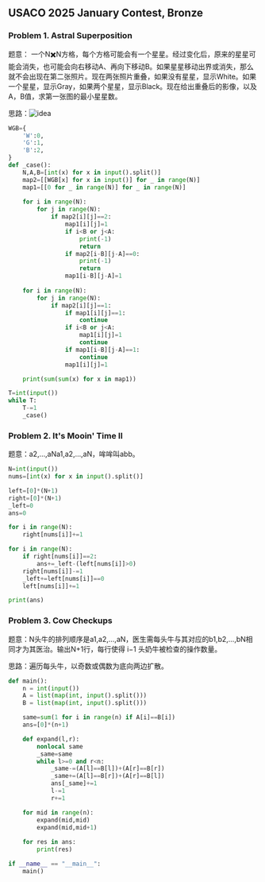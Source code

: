 ## USACO 2025 January Contest, Bronze

### Problem 1. Astral Superposition

题意： 一个N✖️N方格，每个方格可能会有一个星星。经过变化后，原来的星星可能会消失，也可能会向右移动A、再向下移动B。如果星星移动出界或消失，那么就不会出现在第二张照片。现在两张照片重叠，如果没有星星，显示White。如果一个星星，显示Gray，如果两个星星，显示Black。现在给出重叠后的影像，以及A，B值，求第一张图的最小星星数。

思路：![idea](/Users/zhoumingzhao/Desktop/Python-AmazingX/images/6.png)

```Python
WGB={
    'W':0,
    'G':1,
    'B':2,
}
def _case():
    N,A,B=[int(x) for x in input().split()]
    map2=[[WGB[x] for x in input()] for _ in range(N)]
    map1=[[0 for _ in range(N)] for _ in range(N)]
   
    for i in range(N):
        for j in range(N):
            if map2[i][j]==2:
                map1[i][j]=1
                if i<B or j<A:
                    print(-1)
                    return 
                if map2[i-B][j-A]==0:
                    print(-1)
                    return
                map1[i-B][j-A]=1
    
    for i in range(N):
        for j in range(N):
            if map2[i][j]==1:
                if map1[i][j]==1:
                    continue
                if i<B or j<A:
                    map1[i][j]=1
                    continue
                if map1[i-B][j-A]==1:
                    continue
                map1[i][j]=1

    print(sum(sum(x) for x in map1))

T=int(input())
while T:
    T-=1
    _case()
```

### Problem 2. It's Mooin' Time II

题意：a2,…,aNa1,a2,…,aN，哞哞叫abb。

```python
N=int(input())
nums=[int(x) for x in input().split()]

left=[0]*(N+1)
right=[0]*(N+1)
_left=0
ans=0

for i in range(N):
    right[nums[i]]+=1

for i in range(N):
    if right[nums[i]]==2:
        ans+=_left-(left[nums[i]]>0)
    right[nums[i]]-=1
    _left+=left[nums[i]]==0
    left[nums[i]]+=1

print(ans)

```

### Problem 3. Cow Checkups

题意：N头牛的排列顺序是a1,a2,…,aN，医生需每头牛与其对应的b1,b2,…,bN相同才为其医治。输出N+1行，每行使得 i−1 头奶牛被检查的操作数量。

思路：遍历每头牛，以奇数或偶数为底向两边扩散。

```python
def main():
    n = int(input())
    A = list(map(int, input().split()))
    B = list(map(int, input().split()))

    same=sum(1 for i in range(n) if A[i]==B[i])
    ans=[0]*(n+1)

    def expand(l,r):
        nonlocal same
        _same=same
        while l>=0 and r<n:
            _same-=(A[l]==B[l])+(A[r]==B[r])
            _same+=(A[l]==B[r])+(A[r]==B[l])
            ans[_same]+=1
            l-=1
            r+=1

    for mid in range(n):
        expand(mid,mid)
        expand(mid,mid+1)
    
    for res in ans:
        print(res)

if __name__ == "__main__":
    main()
```

